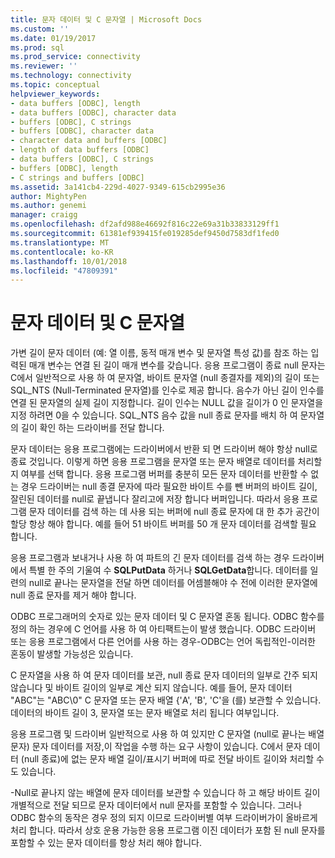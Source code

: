 ```yaml
---
title: 문자 데이터 및 C 문자열 | Microsoft Docs
ms.custom: ''
ms.date: 01/19/2017
ms.prod: sql
ms.prod_service: connectivity
ms.reviewer: ''
ms.technology: connectivity
ms.topic: conceptual
helpviewer_keywords:
- data buffers [ODBC], length
- data buffers [ODBC], character data
- buffers [ODBC], C strings
- buffers [ODBC], character data
- character data and buffers [ODBC]
- length of data buffers [ODBC]
- data buffers [ODBC], C strings
- buffers [ODBC], length
- C strings and buffers [ODBC]
ms.assetid: 3a141cb4-229d-4027-9349-615cb2995e36
author: MightyPen
ms.author: genemi
manager: craigg
ms.openlocfilehash: df2afd988e46692f816c22e69a31b33833129ff1
ms.sourcegitcommit: 61381ef939415fe019285def9450d7583df1fed0
ms.translationtype: MT
ms.contentlocale: ko-KR
ms.lasthandoff: 10/01/2018
ms.locfileid: "47809391"
---
```

# <a name="character-data-and-c-strings"></a>문자 데이터 및 C 문자열
가변 길이 문자 데이터 (예: 열 이름, 동적 매개 변수 및 문자열 특성 값)를 참조 하는 입력된 매개 변수는 연결 된 길이 매개 변수를 갖습니다. 응용 프로그램이 종료 null 문자는 C에서 일반적으로 사용 하 여 문자열, 바이트 문자열 (null 종결자를 제외)의 길이 또는 SQL_NTS (Null-Terminated 문자열)를 인수로 제공 합니다. 음수가 아닌 길이 인수를 연결 된 문자열의 실제 길이 지정합니다. 길이 인수는 NULL 값을 길이가 0 인 문자열을 지정 하려면 0을 수 있습니다. SQL_NTS 음수 값을 null 종료 문자를 배치 하 여 문자열의 길이 확인 하는 드라이버를 전달 합니다.  
  
 문자 데이터는 응용 프로그램에는 드라이버에서 반환 되 면 드라이버 해야 항상 null로 종료 것입니다. 이렇게 하면 응용 프로그램을 문자열 또는 문자 배열로 데이터를 처리할지 여부를 선택 합니다. 응용 프로그램 버퍼를 충분히 모든 문자 데이터를 반환할 수 없는 경우 드라이버는 null 종결 문자에 따라 필요한 바이트 수를 뺀 버퍼의 바이트 길이, 잘린된 데이터를 null로 끝냅니다 잘리고에 저장 합니다 버퍼입니다. 따라서 응용 프로그램 문자 데이터를 검색 하는 데 사용 되는 버퍼에 null 종료 문자에 대 한 추가 공간이 할당 항상 해야 합니다. 예를 들어 51 바이트 버퍼를 50 개 문자 데이터를 검색할 필요 합니다.  
  
 응용 프로그램과 보내거나 사용 하 여 파트의 긴 문자 데이터를 검색 하는 경우 드라이버에서 특별 한 주의 기울여 수 **SQLPutData** 하거나 **SQLGetData**합니다. 데이터를 일련의 null로 끝나는 문자열을 전달 하면 데이터를 어셈블해야 수 전에 이러한 문자열에 null 종료 문자를 제거 해야 합니다.  
  
 ODBC 프로그래머의 숫자로 있는 문자 데이터 및 C 문자열 혼동 됩니다. ODBC 함수를 정의 하는 경우에 C 언어를 사용 하 여 아티팩트는이 발생 했습니다. ODBC 드라이버 또는 응용 프로그램에서 다른 언어를 사용 하는 경우-ODBC는 언어 독립적인-이러한 혼동이 발생할 가능성은 있습니다.  
  
 C 문자열을 사용 하 여 문자 데이터를 보관, null 종료 문자 데이터의 일부로 간주 되지 않습니다 및 바이트 길이의 일부로 계산 되지 않습니다. 예를 들어, 문자 데이터 "ABC"는 "ABC\0" C 문자열 또는 문자 배열 {'A', 'B', 'C'을 (를) 보관할 수 있습니다. 데이터의 바이트 길이 3, 문자열 또는 문자 배열로 처리 됩니다 여부입니다.  
  
 응용 프로그램 및 드라이버 일반적으로 사용 하 여 있지만 C 문자열 (null로 끝나는 배열 문자) 문자 데이터를 저장,이 작업을 수행 하는 요구 사항이 있습니다. C에서 문자 데이터 (null 종료)에 없는 문자 배열 길이/표시기 버퍼에 따로 전달 바이트 길이와 처리할 수도 있습니다.  
  
 -Null로 끝나지 않는 배열에 문자 데이터를 보관할 수 있습니다 하 고 해당 바이트 길이 개별적으로 전달 되므로 문자 데이터에서 null 문자를 포함할 수 있습니다. 그러나 ODBC 함수의 동작은 경우 정의 되지 이므로 드라이버별 여부 드라이버가이 올바르게 처리 합니다. 따라서 상호 운용 가능한 응용 프로그램 이진 데이터가 포함 된 null 문자를 포함할 수 있는 문자 데이터를 항상 처리 해야 합니다.

